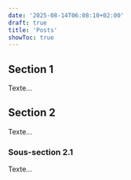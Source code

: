 ```yaml
---
date: '2025-08-14T06:08:10+02:00'
draft: true
title: 'Posts'
showToc: true
---
```


## Section 1
Texte...

## Section 2
Texte...

### Sous-section 2.1
Texte...